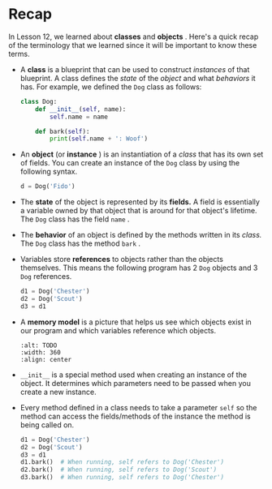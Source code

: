 # Recap

In Lesson 12, we learned about **classes** and **objects** . Here's a quick recap of the terminology that we learned since it will be important to know these terms.

- A **class** is a blueprint that can be used to construct _instances_ of that blueprint. A class defines the _state_ of the _object_ and what _behaviors_ it has. For example, we defined the `Dog` class as follows:

  ```python
  class Dog:
      def __init__(self, name):
          self.name = name

      def bark(self):
          print(self.name + ': Woof')
  ```

- An **object** (or **instance** ) is an instantiation of a _class_ that has its own set of fields. You can create an instance of the `Dog` class by using the following syntax.

  ```python
  d = Dog('Fido')
  ```

- The **state** of the object is represented by its **fields.** A field is essentially a variable owned by that object that is around for that object's lifetime. The `Dog` class has the field `name` .

- The **behavior** of an object is defined by the methods written in its _class._ The `Dog` class has the method `bark` .

- Variables store **references** to objects rather than the objects themselves. This means the following program has 2 `Dog` objects and 3 `Dog` references.

  ```python
  d1 = Dog('Chester')
  d2 = Dog('Scout')
  d3 = d1
  ```

- A **memory model** is a picture that helps us see which objects exist in our program and which variables reference which objects. <br />

  ```{image} https://static.us.edusercontent.com/files/klq5hkNl8mnQsfjtNrk2bwxq
  :alt: TODO
  :width: 360
  :align: center
  ```

- `__init__` is a special method used when creating an instance of the object. It determines which parameters need to be passed when you create a new instance.

- Every method defined in a class needs to take a parameter `self` so the method can access the fields/methods of the instance the method is being called on.

  ```python
  d1 = Dog('Chester')
  d2 = Dog('Scout')
  d3 = d1
  d1.bark()  # When running, self refers to Dog('Chester')
  d2.bark()  # When running, self refers to Dog('Scout')
  d3.bark()  # When running, self refers to Dog('Chester')
  ```

